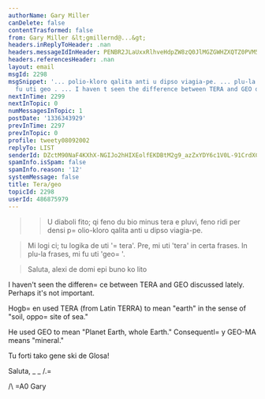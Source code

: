 ```yaml
---
authorName: Gary Miller
canDelete: false
contentTrasformed: false
from: Gary Miller &lt;gmillernd@...&gt;
headers.inReplyToHeader: .nan
headers.messageIdInHeader: PENBR2JLaUxxRlhveHdpZW8zQ0JlMGZGWHZXQTZ0PVM5Y2tOVk82cjlxbTA0OTNHZzRVd0BtYWlsLmdtYWlsLmNvbT4=
headers.referencesHeader: .nan
layout: email
msgId: 2298
msgSnippet: '... polio-kloro qalita anti u dipso viagia-pe. ... plu-la frases, mi
  fu uti geo . ... I haven t seen the difference between TERA and GEO discussed lately. '
nextInTime: 2299
nextInTopic: 0
numMessagesInTopic: 1
postDate: '1336343929'
prevInTime: 2297
prevInTopic: 0
profile: tweety08092002
replyTo: LIST
senderId: DZctM90NaF4KXhX-NGIJo2hHIXEolfEKDBtM2g9_azZxYDY6c1V0L-91CrdXCzMayAcEoxJEIsAw_2kV7SDy8qAX8IPlqaLK
spamInfo.isSpam: false
spamInfo.reason: '12'
systemMessage: false
title: Tera/geo
topicId: 2298
userId: 486875979
---
```


>> U diaboli fito; qi feno du bio minus tera e pluvi, feno ridi per densi
p=
olio-kloro qalita anti u dipso viagia-pe.

> Mi logi ci; tu logika de uti '=
tera'. Pre, mi uti 'tera' in certa frases. In
plu-la frases, mi fu uti 'geo=
'.

> Saluta,
> alexi de domi epi buno ko lito

I haven't seen the differen=
ce between TERA and GEO discussed lately.
Perhaps it's not important.

Hogb=
en used TERA (from Latin TERRA) to mean "earth" in the sense of
"soil, oppo=
site of sea."

He used GEO to mean "Planet Earth, whole Earth." Consequentl=
y GEO-MA
means "mineral."

Tu forti tako gene ski de Glosa!

Saluta,
_ _
/.=

/\ =A0 Gary
#

